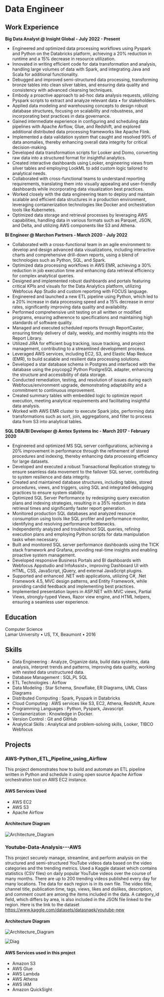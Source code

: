 # Data Engineer

## Work Experience

**Big Data Analyst @ Insight Global - July 2022 - Present**
- Engineered and optimized data processing workflows using Pyspark and Python on the Databricks platform, achieving a 20% reduction in
runtime and a 15% decrease in resource utilization.
- Innovated in writing efficient code for data transformation and analysis, handling large volumes of data with Spark, and integrating Java and
Scala for additional functionality.
- Debugged and improved semi-structured data processing, transforming bronze tables into clean silver tables, and ensuring data quality and
consistency with advanced cleansing techniques.
- Embody a proactive approach to ad-hoc data analysis requests, utilizing Pyspark scripts to extract and analyze relevant data • for stakeholders.
- Applied data modeling and warehousing concepts to design robust database structures, focusing on scalability and robustness, and
incorporating best practices in data governance.
- Gained intermediate experience in configuring and scheduling data pipelines with Apache Airflow, Glue, and Redshift, and explored
additional distributed data processing frameworks like Apache Flink.
- Implemented a data validation system that caught and resolved 99% of data anomalies, thereby enhancing overall data integrity for critical
decision-making.
- Developed data transformation scripts for Looker and Domo, converting raw data into a structured format for insightful analytics.
- Created interactive dashboards using Looker, engineering views from silver tables and employing LookML to add custom logic tailored to
analytical needs.
- Collaborated with cross-functional teams to understand reporting requirements, translating them into visually appealing and user-friendly
dashboards while incorporating data visualization best practices.
- Worked closely with the data engineering team to deploy and maintain scalable and efficient data structures in a production environment,
leveraging containerization technologies like Docker and orchestration tools like Kubernetes.
- Optimized data storage and retrieval processes by leveraging AWS capabilities, handling data in various formats such as Parquet, JSON, and
Delta, and utilizing AWS components like S3 and Athena.

**BI Engineer @ Marchon Partners - March 2020 - July 2022**
- Collaborated with a cross-functional team in an agile environment to develop and design advanced data visualizations, including interactive
charts and comprehensive drill-down reports, using a blend of technologies such as Python, SQL, and Spark.
- Optimized data processing workflows in AWS EMR, achieving a 30% reduction in job execution time and enhancing data retrieval efficiency
for complex analytical queries.
- Designed and implemented robust dashboards and portals featuring critical KPIs and visuals for the Data Analytics platform, utilizing
Webfocus App Studio and custom reporting with FOCUS language.
- Engineered and launched a new ETL pipeline using Python, which led to a 20% increase in data processing speed and a 15% decrease in error
rates, significantly improving data quality and availability.
- Performed comprehensive unit testing on all written or modified programs, ensuring adherence to specifications and maintaining high
standards of software quality.
- Managed and executed scheduled reports through ReportCaster, ensuring timely delivery of daily, weekly, and monthly insights into the
Report Library.
- Utilized JIRA for efficient bug tracking, issue tracking, and project management, contributing to a streamlined development process.
- Leveraged AWS services, including EC2, S3, and Elastic Map Reduce (EMR), to build scalable and resilient data processing solutions.
- Developed a star database schema in Postgres and interfaced with the database using the psycopg2 Python PostgreSQL adapter, enhancing
the structure and accessibility of data storage.
- Conducted remediation, testing, and resolution of issues during each Webfocus/environment upgrade, demonstrating adaptability and a
commitment to continuous improvement.
- Created summary tables with embedded logic to optimize report execution, meeting analytical requirements and facilitating insightful data
analysis.
- Worked with AWS EMR cluster to execute Spark jobs, performing data transformations such as sort, join, aggregations, and filter to process
data from S3 into analytical tables.

**SQL DBA/BI Developer @ Amtex Systems Inc - March 2017 - February 2020**
- Engineered and optimized MS SQL server configurations, achieving a 20% improvement in performance through the refinement of stored
procedures and indexing, thereby enhancing data processing efficiency for large datasets.
- Developed and executed a robust Transactional Replication strategy to ensure seamless data movement to the failover SQL server,
contributing to system resilience and data integrity.
- Created and maintained database structures, including tables, stored procedures, views, and triggers, using SQL and integrated debugging
practices to ensure system stability.
- Optimized SQL Server Performance by redesigning query execution plans and indexing strategies, resulting in a 35% reduction in data
retrieval times and significantly faster report generation.
- Monitored production SQL databases and analyzed resource consumption using tools like SQL profiler and performance monitor, identifying
and resolving performance bottlenecks.
- Independently analyzed and troubleshoot SQL queries, refining execution plans and employing Python scripts for data manipulation tasks
when necessary.
- Built and monitored SQL server performance dashboards using the TICK stack framework and Grafana, providing real-time insights and
enabling proactive system management.
- Developed responsive Business Portals and BI dashboards with Webfocus Appstudio and InfoAssist+, improving Dashboard UI with HTML,
CSS, JavaScript, jQuery, and external JavaScript plugins.
- Supported and enhanced .NET web applications, utilizing C#, .Net Framework 4.5, MVC design patterns, and Entity Framework, while
providing candid feedback and implementing best practices.
- Implemented presentation layers in ASP.NET with MVC views, Partial Views, strongly-typed Views, Razor view engine, and HTML helpers,
ensuring a seamless user experience.

## Education
Computer Science <br/>
Lamar University • US, TX, Beaumont • 2016

## Skills

- Data Engineering : Analyze, Organize data, build data systems, data analysis, interpret trends and patterns, improving data quality, working
with nested data unstructured data.
- Database Management : SQL,PL SQL
- ETL Technologies : Airflow
- Data Modeling : Star Schema, Snowflake, ER Diagrams, UML Class Diagrams
- Distributed Computing : Spark, Pyspark in Databricks
- Cloud Computing : AWS services like S3, EC2, Athena, Redshift, Azure
- Programming Languages : Python, Pyspark, Javascript
- Containerization : Knowledge in Docker.
- Version Control : Git and GitHub
- Analytical Skills : Analytical and problem-solving skills, Looker, TIBCO Webfocus

## Projects

### AWS-Python_ETL_Pipeline_using_Airflow

This project demonstrates how to build and automate an ETL pipeline written in Python and schedule it using open source Apache Airflow orchestration tool on AWS EC2 instance.
#### AWS Services Used
- AWS EC2
- AWS S3
- Apache Airflow

#### Architecture Diagram

![Architecture_Diagram](https://github.com/srajeevan/AWS-Python_ETL_Pipeline_using_Airflow/assets/16627503/45e4047a-2d7b-4134-9b9f-d2ef31dba318)


### Youtube-Data-Analysis---AWS

This project securely manage, streamline, and perform analysis on the structured and semi-structured YouTube videos data based on the video categories and the trending metrics.
Used a Kaggle dataset which contains statistics (CSV files) on daily popular YouTube videos over the course of many months. There are up to 200 trending videos published every day for many locations. The data for each region is in its own file. The video title, channel title, publication time, tags, views, likes and dislikes, description, and comment count are among the items included in the data. A category_id field, which differs by area, is also included in the JSON file linked to the region.
Here is the link to the dataset
https://www.kaggle.com/datasets/datasnaek/youtube-new

#### Architecture Diagram
![Architecture_Diagram](https://github.com/srajeevan/AWS-Python_ETL_Pipeline_using_Airflow/assets/16627503/45e4047a-2d7b-4134-9b9f-d2ef31dba318)

![Diag](https://raw.githubusercontent.com/srajeevan/Youtube-Data-Analysis-AWS/main/Assets/architecture_diagram.png)

#### AWS Services used in this project
- Amazon S3
- AWS Glue
- AWS Lambda
- AWS Athena
- AWS IAM
- Amazon QuickSight

